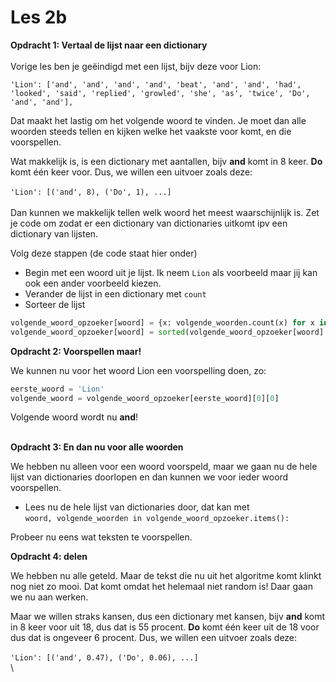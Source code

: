 # Les 2b

**Opdracht 1: Vertaal de lijst naar een dictionary**\
\
Vorige les ben je geëindigd met een lijst, bijv deze voor Lion:

`'Lion': ['and', 'and', 'and', 'and', 'beat', 'and', 'and', 'had', 'looked', 'said', 'replied', 'growled', 'she', 'as', 'twice', 'Do', 'and', 'and'],`

Dat maakt het lastig om het volgende woord te vinden. Je moet dan alle woorden steeds tellen en kijken welke het vaakste voor komt, en die voorspellen.

Wat makkelijk is, is een dictionary met aantallen, bijv **and** komt in 8 keer. **Do** komt één keer voor. Dus, we willen een uitvoer zoals deze:\
\
`'Lion': [('and', 8), ('Do', 1), ...]`\
\
Dan kunnen we makkelijk tellen welk woord het meest waarschijnlijk is. Zet je code om zodat er een dictionary van dictionaries uitkomt ipv een dictionary van lijsten.&#x20;

Volg deze stappen (de code staat hier onder)

* Begin met een woord uit je lijst. Ik neem `Lion` als voorbeeld maar jij kan ook een ander voorbeeld kiezen.
* Verander de lijst in een dictionary met `count`&#x20;
* Sorteer de lijst

```python
volgende_woord_opzoeker[woord] = {x: volgende_woorden.count(x) for x in volgende_woorden}
volgende_woord_opzoeker[woord] = sorted(volgende_woord_opzoeker[woord].items(), key=lambda x: -x[1])
```



**Opdracht 2: Voorspellen maar!**

We kunnen nu voor het woord Lion een voorspelling doen, zo:

```python
eerste_woord = 'Lion'
volgende_woord = volgende_woord_opzoeker[eerste_woord][0][0]
```

Volgende woord wordt nu **and**!

\
**Opdracht 3: En dan nu voor alle woorden**

We hebben nu alleen voor een woord voorspeld, maar we gaan nu de hele lijst van dictionaries doorlopen en dan kunnen we voor ieder woord voorspellen.

* Lees nu de hele lijst van dictionaries door, dat kan met\
  `woord, volgende_woorden in volgende_woord_opzoeker.items():`

Probeer nu eens wat teksten te voorspellen.

**Opdracht 4: delen**

We hebben nu alle geteld. Maar de tekst die nu uit het algoritme komt klinkt nog niet zo mooi. Dat komt omdat het helemaal niet random is! Daar gaan we nu aan werken.

Maar we willen straks kansen, dus een dictionary met kansen, bijv **and** komt in 8 keer voor uit 18, dus dat is 55 procent. **Do** komt één keer uit de 18 voor dus dat is ongeveer 6 procent. Dus, we willen een uitvoer zoals deze:\
\
`'Lion': [('and', 0.47), ('Do', 0.06), ...]`\
\
